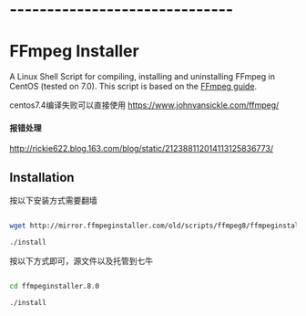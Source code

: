 # ------------------------------



# FFmpeg Installer

A Linux Shell Script for compiling, installing and uninstalling FFmpeg in CentOS (tested on 7.0). This script is based on the [FFmpeg guide](https://trac.ffmpeg.org/wiki/CompilationGuide/Centos).


centos7.4编译失败可以直接使用 https://www.johnvansickle.com/ffmpeg/


#### 报错处理

http://rickie622.blog.163.com/blog/static/212388112014113125836773/



## Installation

按以下安装方式需要翻墙


````sh

wget http://mirror.ffmpeginstaller.com/old/scripts/ffmpeg8/ffmpeginstaller.8.0.tar.gz

./install


````

按以下方式即可，源文件以及托管到七牛
````sh

cd ffmpeginstaller.8.0

./install


````



